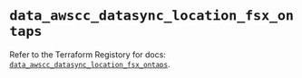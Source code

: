 # `data_awscc_datasync_location_fsx_ontaps`

Refer to the Terraform Registory for docs: [`data_awscc_datasync_location_fsx_ontaps`](https://registry.terraform.io/providers/hashicorp/awscc/0.70.0/docs/data-sources/datasync_location_fsx_ontaps).
